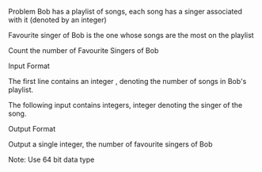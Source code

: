 Problem
Bob has a playlist of 
 songs, each song has a singer associated with it (denoted by an integer)

Favourite singer of Bob is the one whose songs are the most on the playlist

Count the number of Favourite Singers of Bob

Input Format 

The first line contains an integer 
, denoting the number of songs in Bob's playlist.

The following input contains 
 integers, 
 integer denoting the singer of the 
 song.

Output Format

Output a single integer, the number of favourite singers of Bob

Note: Use 64 bit data type